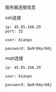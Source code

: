 服务器连接信息

ssh连接

```
ip: 45.85.166.29
port: 22

user: bianpo

password: Qw9r84yr0Aj
```

mqtt连接

```
ip: 45.85.166.29

user: bianpo

password: Qw9r84yr0Aj
```

